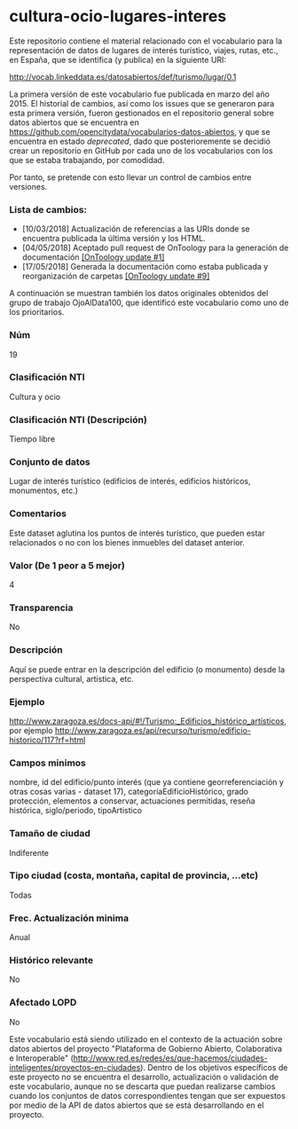 # cultura-ocio-lugares-interes
Este repositorio contiene el material relacionado con el vocabulario para la representación de datos de lugares de interés turístico, viajes, rutas, etc., en España, que se identifica (y publica) en la siguiente URI:

http://vocab.linkeddata.es/datosabiertos/def/turismo/lugar/0.1

La primera versión de este vocabulario fue publicada en marzo del año 2015. El historial de cambios, así como los issues que se generaron para esta primera versión, fueron gestionados en el repositorio general sobre datos abiertos que se encuentra en https://github.com/opencitydata/vocabularios-datos-abiertos, y que se encuentra en estado *deprecated*, dado que posterioremente se decidió crear un repositorio en GitHub por cada uno de los vocabularios con los que se estaba trabajando, por comodidad.

Por tanto, se pretende con esto llevar un control de cambios entre versiones.

### Lista de cambios:
* [10/03/2018] Actualización de referencias a las URIs donde se encuentra publicada la última versión y los HTML.
* [04/05/2018] Aceptado pull request de OnToology para la generación de documentación [[OnToology update #1]](https://github.com/opencitydata/cultura-ocio-lugares-interes/pull/1)
* [17/05/2018] Generada la documentación como estaba publicada y reorganización de carpetas [[OnToology update #9]](https://github.com/opencitydata/cultura-ocio-lugares-interes/pull/9)

A continuación se muestran también los datos originales obtenidos del grupo de trabajo OjoAlData100, que identificó este vocabulario como uno de los prioritarios.

### Núm
19
### Clasificación NTI
Cultura y ocio
### Clasificación NTI (Descripción)
Tiempo libre
### Conjunto de datos
Lugar de interés turístico (edificios de interés, edificios históricos, monumentos, etc.)
### Comentarios
Este dataset aglutina los puntos de interés turístico, que pueden estar relacionados o no con los bienes inmuebles del dataset anterior. 
### Valor (De 1 peor a 5 mejor)
4
### Transparencia
No
### Descripción
Aquí se puede entrar en la descripción del edificio (o monumento) desde la perspectiva cultural, artística, etc.
### Ejemplo
http://www.zaragoza.es/docs-api/#!/Turismo:_Edificios_histórico_artísticos, por ejemplo http://www.zaragoza.es/api/recurso/turismo/edificio-historico/117?rf=html
### Campos minimos
nombre, id del edificio/punto interés (que ya contiene georreferenciación y otras cosas varias - dataset 17), categoríaEdificioHistórico, grado protección, elementos a conservar, actuaciones permitidas, reseña histórica, siglo/periodo, tipoArtistico
### Tamaño de ciudad
Indiferente
### Tipo ciudad (costa, montaña, capital de provincia, …etc)
Todas
### Frec. Actualización minima
Anual
### Histórico relevante
No
### Afectado LOPD
No

Este vocabulario está siendo utilizado en el contexto de la actuación sobre datos abiertos del proyecto "Plataforma de Gobierno Abierto, Colaborativa e Interoperable" (http://www.red.es/redes/es/que-hacemos/ciudades-inteligentes/proyectos-en-ciudades). Dentro de los objetivos específicos de este proyecto no se encuentra el desarrollo, actualización o validación de este vocabulario, aunque no se descarta que puedan realizarse cambios cuando los conjuntos de datos correspondientes tengan que ser expuestos por medio de la API de datos abiertos que se está desarrollando en el proyecto.
